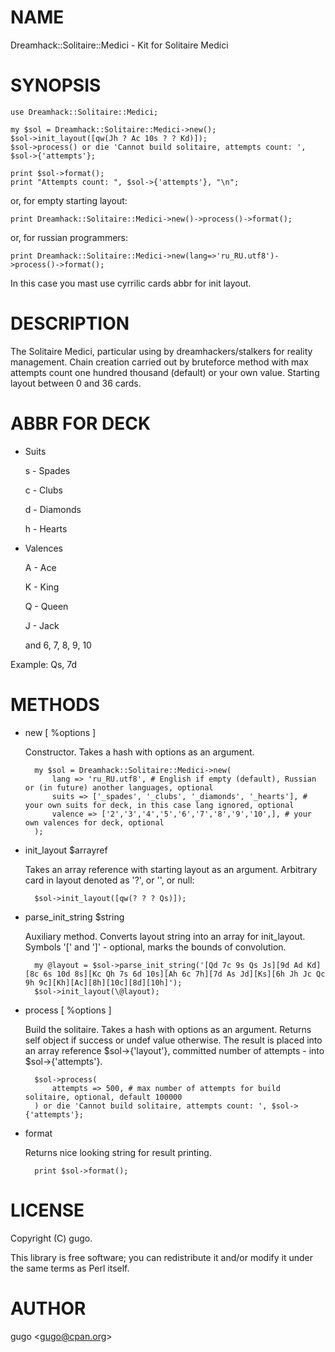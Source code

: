 # NAME

Dreamhack::Solitaire::Medici - Kit for Solitaire Medici

# SYNOPSIS

    use Dreamhack::Solitaire::Medici;

    my $sol = Dreamhack::Solitaire::Medici->new();
    $sol->init_layout([qw(Jh ? Ac 10s ? ? Kd)]);
    $sol->process() or die 'Cannot build solitaire, attempts count: ', $sol->{'attempts'};

    print $sol->format();
    print "Attempts count: ", $sol->{'attempts'}, "\n";

or, for empty starting layout:

    print Dreamhack::Solitaire::Medici->new()->process()->format();

or, for russian programmers:

    print Dreamhack::Solitaire::Medici->new(lang=>'ru_RU.utf8')->process()->format();

In this case you mast use cyrrilic cards abbr for init layout.

# DESCRIPTION

The Solitaire Medici, particular using by dreamhackers/stalkers for reality management.
Chain creation carried out by bruteforce method with max attempts count one hundred thousand (default) or your own value.
Starting layout between 0 and 36 cards.

# ABBR FOR DECK

- Suits 

    s - Spades

    c - Clubs

    d - Diamonds

    h - Hearts

- Valences

    A - Ace

    K - King

    Q - Queen

    J - Jack

    and 6, 7, 8, 9, 10

Example: Qs, 7d

# METHODS

- new \[ %options \]

    Constructor. Takes a hash with options as an argument.

        my $sol = Dreamhack::Solitaire::Medici->new(
            lang => 'ru_RU.utf8', # English if empty (default), Russian or (in future) another languages, optional
            suits => ['_spades', '_clubs', '_diamonds', '_hearts'], # your own suits for deck, in this case lang ignored, optional
            valence => ['2','3','4','5','6','7','8','9','10',], # your own valences for deck, optional
        );

- init\_layout $arrayref

    Takes an array reference with starting layout as an argument. Arbitrary card in layout denoted as '?', or '', or null:

        $sol->init_layout([qw(? ? ? Qs)]);

- parse\_init\_string $string

    Auxiliary method. Converts layout string into an array for init\_layout. Symbols '\[' and '\]' - optional, marks the bounds of convolution.

        my @layout = $sol->parse_init_string('[Qd 7c 9s Qs Js][9d Ad Kd][8c 6s 10d 8s][Kc Qh 7s 6d 10s][Ah 6c 7h][7d As Jd][Ks][6h Jh Jc Qc 9h 9c][Kh][Ac][8h][10c][8d][10h]');
        $sol->init_layout(\@layout);

- process \[ %options \]

    Build the solitaire. Takes a hash with options as an argument. Returns self object if success or undef value otherwise.
    The result is placed into an array reference $sol->{'layout'}, committed number of attempts - into $sol->{'attempts'}.

        $sol->process(
            attempts => 500, # max number of attempts for build solitaire, optional, default 100000
        ) or die 'Cannot build solitaire, attempts count: ', $sol->{'attempts'};

- format

    Returns nice looking string for result printing.

        print $sol->format();

# LICENSE

Copyright (C) gugo.

This library is free software; you can redistribute it and/or modify
it under the same terms as Perl itself.

# AUTHOR

gugo &lt;gugo@cpan.org>
